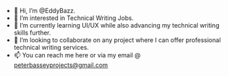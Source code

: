 - 👋 Hi, I’m @EddyBazz.
- 👀 I’m interested in Technical Writing Jobs.
- 🌱 I’m currently learning UI/UX while also advancing my technical writing skills further. 
- 💞️ I’m looking to collaborate on any project where I can offer professional technical writing services.
- 📫 You can reach me here or via my email @ peterbasseyprojects@gmail.com

<!---
EddyBazz/EddyBazz is a ✨ Professional Technical Writer ✨ 
You can click the Preview link to take a look at your changes.
--->

